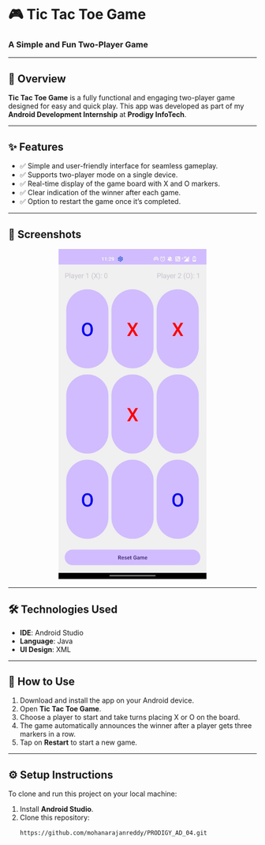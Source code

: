 # 🎮 **Tic Tac Toe Game**  
### A Simple and Fun Two-Player Game  

---

## 📝 **Overview**  
**Tic Tac Toe Game** is a fully functional and engaging two-player game designed for easy and quick play. This app was developed as part of my **Android Development Internship** at **Prodigy InfoTech**.  

---

## ✨ **Features**  
- ✅ Simple and user-friendly interface for seamless gameplay.  
- ✅ Supports two-player mode on a single device.  
- ✅ Real-time display of the game board with X and O markers.  
- ✅ Clear indication of the winner after each game.  
- ✅ Option to restart the game once it’s completed.  

---

## 📸 **Screenshots**  
<p align="center">
    <img src="./image/TTT.jpg" alt="Tic Tac Toe Screenshot" width="300"/>
</p>  

---

## 🛠️ **Technologies Used**  
- **IDE**: Android Studio  
- **Language**: Java  
- **UI Design**: XML  

---

## 🚀 **How to Use**  
1. Download and install the app on your Android device.  
2. Open **Tic Tac Toe Game**.  
3. Choose a player to start and take turns placing X or O on the board.  
4. The game automatically announces the winner after a player gets three markers in a row.  
5. Tap on **Restart** to start a new game.  

---

## ⚙️ **Setup Instructions**  
To clone and run this project on your local machine:  

1. Install **Android Studio**.  
2. Clone this repository:  
   ```bash  
   https://github.com/mohanarajanreddy/PRODIGY_AD_04.git
